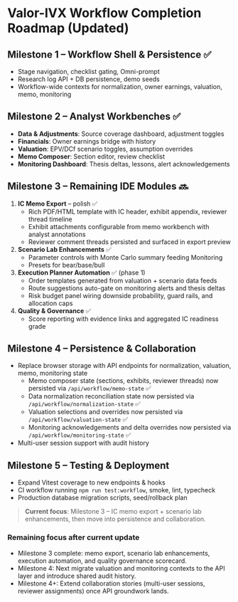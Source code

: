 # Valor-IVX Workflow Completion Roadmap (Updated)

## Milestone 1 – Workflow Shell & Persistence ✅

- Stage navigation, checklist gating, Omni-prompt
- Research log API + DB persistence, demo seeds
- Workflow-wide contexts for normalization, owner earnings, valuation, memo, monitoring

## Milestone 2 – Analyst Workbenches ✅

- **Data & Adjustments**: Source coverage dashboard, adjustment toggles
- **Financials**: Owner earnings bridge with history
- **Valuation**: EPV/DCf scenario toggles, assumption overrides
- **Memo Composer**: Section editor, review checklist
- **Monitoring Dashboard**: Thesis deltas, lessons, alert acknowledgements

## Milestone 3 – Remaining IDE Modules 🔜

1. **IC Memo Export** – polish ✅
   - Rich PDF/HTML template with IC header, exhibit appendix, reviewer thread timeline
   - Exhibit attachments configurable from memo workbench with analyst annotations
   - Reviewer comment threads persisted and surfaced in export preview
2. **Scenario Lab Enhancements** ✅
   - Parameter controls with Monte Carlo summary feeding Monitoring
   - Presets for bear/base/bull
3. **Execution Planner Automation** ✅ (phase 1)
   - Order templates generated from valuation + scenario data feeds
   - Route suggestions auto-gate on monitoring alerts and thesis deltas
   - Risk budget panel wiring downside probability, guard rails, and allocation caps
4. **Quality & Governance** ✅
   - Score reporting with evidence links and aggregated IC readiness grade

## Milestone 4 – Persistence & Collaboration

- Replace browser storage with API endpoints for normalization, valuation, memo, monitoring state
  - Memo composer state (sections, exhibits, reviewer threads) now persisted via `/api/workflow/memo-state` ✅
  - Data normalization reconciliation state now persisted via `/api/workflow/normalization-state` ✅
  - Valuation selections and overrides now persisted via `/api/workflow/valuation-state` ✅
  - Monitoring acknowledgements and delta overrides now persisted via `/api/workflow/monitoring-state` ✅
- Multi-user session support with audit history

## Milestone 5 – Testing & Deployment

- Expand Vitest coverage to new endpoints & hooks
- CI workflow running `npm run test:workflow`, smoke, lint, typecheck
- Production database migration scripts, seed/rollback plan

> **Current focus**: Milestone 3 – IC memo export + scenario lab enhancements, then move into persistence and collaboration.

### Remaining focus after current update

- Milestone 3 complete: memo export, scenario lab enhancements, execution automation, and quality governance scorecard.
- Milestone 4: Next migrate valuation and monitoring contexts to the API layer and introduce shared audit history.
- Milestone 4+: Extend collaboration stories (multi-user sessions, reviewer assignments) once API groundwork lands.
